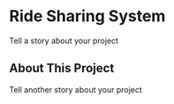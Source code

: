 # Ride Sharing System

Tell a story about your project

## About This Project

Tell another story about your project
